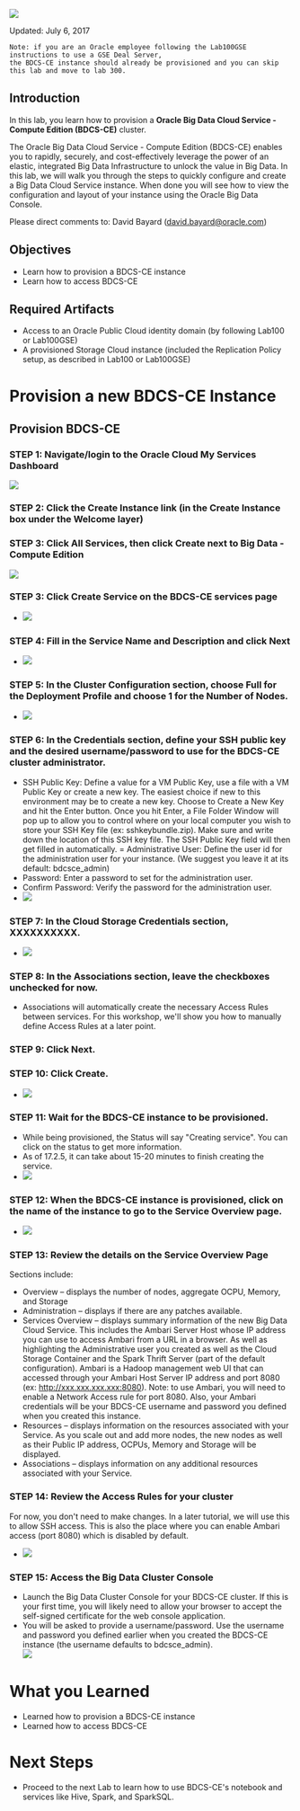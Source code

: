 ![](images/200/200.JPG)  

Updated: July 6, 2017


    Note: if you are an Oracle employee following the Lab100GSE instructions to use a GSE Deal Server,
    the BDCS-CE instance should already be provisioned and you can skip this lab and move to lab 300.


## Introduction

In this lab, you learn how to provision a **Oracle Big Data Cloud Service - Compute Edition (BDCS-CE)** cluster.  

The Oracle Big Data Cloud Service - Compute Edition (BDCS-CE) enables you to rapidly, securely, and cost-effectively leverage the power of an elastic, integrated Big Data Infrastructure to unlock the value in Big Data.   In this lab, we will walk you through the steps to quickly configure and create a Big Data Cloud Service instance.  When done you will see how to view the configuration and layout of your instance using the Oracle Big Data Console.  


Please direct comments to: David Bayard (david.bayard@oracle.com)

## Objectives

- Learn how to provision a BDCS-CE instance
- Learn how to access BDCS-CE

## Required Artifacts

- Access to an Oracle Public Cloud identity domain (by following Lab100 or Lab100GSE)
- A provisioned Storage Cloud instance (included the Replication Policy setup, as described in Lab100 or Lab100GSE)

# Provision a new BDCS-CE Instance

## Provision BDCS-CE

### **STEP 1**: Navigate/login to the Oracle Cloud My Services Dashboard  

![](images/300/snap0011988.jpg) 

### **STEP 2**: Click the Create Instance link (in the Create Instance box under the Welcome layer)

### **STEP 3**: Click All Services, then click Create next to Big Data - Compute Edition

![](images/200/DashboardCreate.gif)  

### **STEP 3**: Click Create Service on the BDCS-CE services page

- ![](images/200/snap0012020.jpg)  

### **STEP 4**: Fill in the Service Name and Description and click Next

- ![](images/200/snap0012021.jpg)  

### **STEP 5**: In the Cluster Configuration section, choose **Full** for the Deployment Profile and choose **1** for the Number of Nodes.

- ![](images/200/BDCScreate1.gif)  


### **STEP 6**: In the Credentials section, define your SSH public key and the desired username/password to use for the BDCS-CE cluster administrator.

- SSH Public Key: Define a value for a VM Public Key, use a file with a VM Public Key or create a new key. The easiest choice if new to this environment may be to create a new key. Choose to Create a New Key and hit the Enter button.   Once you hit Enter, a File Folder Window will pop up to allow you to control where on your local computer you wish to store your SSH Key file (ex: sshkeybundle.zip).  Make sure and write down the location of this SSH key file.   The SSH Public Key field will then get filled in automatically.
= Administrative User: Define the user id for the administration user for your instance. (We suggest you leave it at its default: bdcsce_admin)
- Password: Enter a password to set for the administration user.
- Confirm Password: Verify the password for the administration user.
- ![](images/200/BDCScreate2.gif)  

### **STEP 7**: In the Cloud Storage Credentials section, XXXXXXXXXX.

- ![](images/200/BDCScreate3.gif)  

### **STEP 8**: In the Associations section, leave the checkboxes unchecked for now.

- Associations will automatically create the necessary Access Rules between services.  For this workshop, we'll show you how to manually define Access Rules at a later point.

### **STEP 9**: Click Next.

### **STEP 10**: Click Create.

- ![](images/200/snap0012022.jpg)  

### **STEP 11**: Wait for the BDCS-CE instance to be provisioned.

- While being provisioned, the Status will say "Creating service".  You can click on the status to get more information.
- As of 17.2.5, it can take about 15-20 minutes to finish creating the service.
- ![](images/200/snap0012023.jpg)  

### **STEP 12**: When the BDCS-CE instance is provisioned, click on the name of the instance to go to the Service Overview page.
- ![](images/200/snap0012069.jpg)  

### **STEP 13**: Review the details on the Service Overview Page
Sections include:
- Overview – displays the number of nodes, aggregate OCPU, Memory, and Storage
- Administration – displays if there are any patches available.
- Services Overview – displays summary information of the new Big Data Cloud Service.  This includes the Ambari Server Host whose IP address you can use to access Ambari from a URL in a browser.  As well as highlighting the Administrative user you created as well as the Cloud Storage Container and the Spark Thrift Server (part of the default configuration).  Ambari is a Hadoop management web UI that can accessed through your Ambari Host Server IP address and port 8080 (ex:  http://xxx.xxx.xxx.xxx:8080).  Note: to use Ambari, you will need to enable a Network Access rule for port 8080.  Also, your Ambari credentials will be your BDCS-CE username and password you defined when you created this instance. 
- Resources – displays information on the resources associated with your Service.  As you scale out and add more nodes, the new nodes as well as their Public IP address, OCPUs, Memory and Storage will be displayed.
- Associations – displays information on any additional resources associated with your Service. 


### **STEP 14**: Review the Access Rules for your cluster
For now, you don't need to make changes.  In a later tutorial, we will use this to allow SSH access.  This is also the place where you can enable Ambari access (port 8080) which is disabled by default.
- ![](images/200/AccessRules.gif)  


### **STEP 15**: Access the Big Data Cluster Console
- Launch the Big Data Cluster Console for your BDCS-CE cluster.  If this is your first time, you will likely need to allow your browser to accept the self-signed certificate for the web console application.
- You will be asked to provide a username/password.  Use the username and password you defined earlier when you created the BDCS-CE instance (the username defaults to bdcsce_admin).  
  ![](images/300/firstLogin.gif)



# What you Learned

- Learned how to provision a BDCS-CE instance
- Learned how to access BDCS-CE

# Next Steps

- Proceed to the next Lab to learn how to use BDCS-CE's notebook and services like Hive, Spark, and SparkSQL.